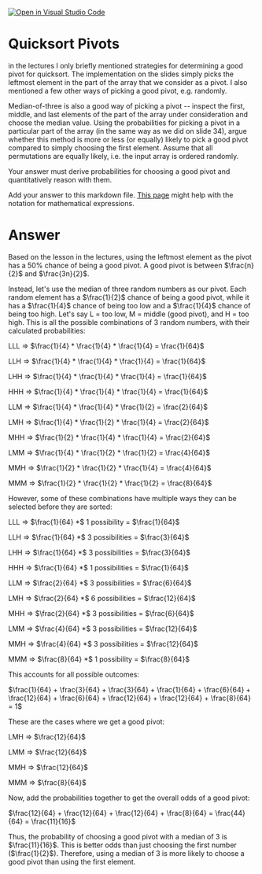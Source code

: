 [![Open in Visual Studio Code](https://classroom.github.com/assets/open-in-vscode-718a45dd9cf7e7f842a935f5ebbe5719a5e09af4491e668f4dbf3b35d5cca122.svg)](https://classroom.github.com/online_ide?assignment_repo_id=11730520&assignment_repo_type=AssignmentRepo)
# Quicksort Pivots

in the lectures I only briefly mentioned strategies for determining a good pivot
for quicksort. The implementation on the slides simply picks the leftmost
element in the part of the array that we consider as a pivot. I also mentioned a
few other ways of picking a good pivot, e.g. randomly.

Median-of-three is also a good way of picking a pivot -- inspect the first,
middle, and last elements of the part of the array under consideration and
choose the median value. Using the probabilities for picking a pivot in a
particular part of the array (in the same way as we did on slide 34), argue
whether this method is more or less (or equally) likely to pick a good pivot
compared to simply choosing the first element. Assume that all permutations are
equally likely, i.e. the input array is ordered randomly.

Your answer must derive probabilities for choosing a good pivot and
quantitatively reason with them.

Add your answer to this markdown file. [This
page](https://docs.github.com/en/get-started/writing-on-github/working-with-advanced-formatting/writing-mathematical-expressions)
might help with the notation for mathematical expressions.

# Answer

Based on the lesson in the lectures, using the leftmost element as the pivot has a 50% chance of being a good pivot.  A good pivot is between $\frac{n}{2}$ and $\frac{3n}{2}$.

Instead, let's use the median of three random numbers as our pivot.  Each random element has a $\frac{1}{2}$ chance of being a good pivot, while it has a $\frac{1}{4}$ chance of being too low and a $\frac{1}{4}$ chance of being too high.  Let's say L = too low, M = middle (good pivot), and H = too high.  This is all the possible combinations of 3 random numbers, with their calculated probabilities:

LLL ⇒ $\frac{1}{4} * \frac{1}{4} * \frac{1}{4} = \frac{1}{64}$

LLH ⇒ $\frac{1}{4} * \frac{1}{4} * \frac{1}{4} = \frac{1}{64}$

LHH ⇒ $\frac{1}{4} * \frac{1}{4} * \frac{1}{4} = \frac{1}{64}$

HHH ⇒ $\frac{1}{4} * \frac{1}{4} * \frac{1}{4} = \frac{1}{64}$

LLM ⇒ $\frac{1}{4} * \frac{1}{4} * \frac{1}{2} = \frac{2}{64}$

LMH ⇒ $\frac{1}{4} * \frac{1}{2} * \frac{1}{4} = \frac{2}{64}$

MHH ⇒ $\frac{1}{2} * \frac{1}{4} * \frac{1}{4} = \frac{2}{64}$

LMM ⇒ $\frac{1}{4} * \frac{1}{2} * \frac{1}{2} = \frac{4}{64}$

MMH ⇒ $\frac{1}{2} * \frac{1}{2} * \frac{1}{4} = \frac{4}{64}$

MMM ⇒ $\frac{1}{2} * \frac{1}{2} * \frac{1}{2} = \frac{8}{64}$

However, some of these combinations have multiple ways they can be selected before they are sorted:

LLL ⇒ $\frac{1}{64} *$ 1 possibility = $\frac{1}{64}$

LLH ⇒ $\frac{1}{64} *$ 3 possibilities = $\frac{3}{64}$

LHH ⇒ $\frac{1}{64} *$ 3 possibilities = $\frac{3}{64}$

HHH ⇒ $\frac{1}{64} *$ 1 possibilities = $\frac{1}{64}$

LLM ⇒ $\frac{2}{64} *$ 3 possibilities = $\frac{6}{64}$

LMH ⇒ $\frac{2}{64} *$ 6 possibilities = $\frac{12}{64}$

MHH ⇒ $\frac{2}{64} *$ 3 possibilities = $\frac{6}{64}$

LMM ⇒ $\frac{4}{64} *$ 3 possibilities = $\frac{12}{64}$

MMH ⇒ $\frac{4}{64} *$ 3 possibilities = $\frac{12}{64}$

MMM ⇒ $\frac{8}{64} *$ 1 possibility = $\frac{8}{64}$

This accounts for all possible outcomes:

$\frac{1}{64} + \frac{3}{64} + \frac{3}{64} + \frac{1}{64} + \frac{6}{64} + \frac{12}{64} + \frac{6}{64} + \frac{12}{64} + \frac{12}{64} + \frac{8}{64} = 1$

These are the cases where we get a good pivot:

LMH ⇒ $\frac{12}{64}$

LMM ⇒ $\frac{12}{64}$

MMH ⇒ $\frac{12}{64}$

MMM ⇒ $\frac{8}{64}$

Now, add the probabilities together to get the overall odds of a good pivot:

$\frac{12}{64} + \frac{12}{64} + \frac{12}{64} + \frac{8}{64} = \frac{44}{64} = \frac{11}{16}$

Thus, the probability of choosing a good pivot with a median of 3 is $\frac{11}{16}$.  This is better odds than just choosing the first number ($\frac{1}{2}$).  Therefore, using a median of 3 is more likely to choose a good pivot than using the first element.

